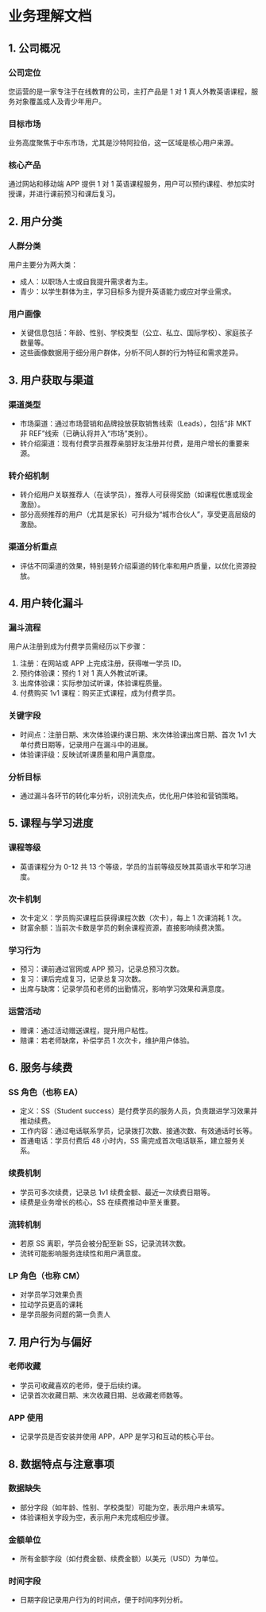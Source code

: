 
# 业务理解文档

## 1. 公司概况

### 公司定位
您运营的是一家专注于在线教育的公司，主打产品是 1 对 1 真人外教英语课程，服务对象覆盖成人及青少年用户。

### 目标市场
业务高度聚焦于中东市场，尤其是沙特阿拉伯，这一区域是核心用户来源。

### 核心产品
通过网站和移动端 APP 提供 1 对 1 英语课程服务，用户可以预约课程、参加实时授课，并进行课前预习和课后复习。

## 2. 用户分类

### 人群分类
用户主要分为两大类：
- 成人：以职场人士或自我提升需求者为主。
- 青少：以学生群体为主，学习目标多为提升英语能力或应对学业需求。

### 用户画像
- 关键信息包括：年龄、性别、学校类型（公立、私立、国际学校）、家庭孩子数量等。
- 这些画像数据用于细分用户群体，分析不同人群的行为特征和需求差异。

## 3. 用户获取与渠道

### 渠道类型
- 市场渠道：通过市场营销和品牌投放获取销售线索（Leads），包括“非 MKT 非 REF”线索（已确认将并入“市场”类别）。
- 转介绍渠道：现有付费学员推荐亲朋好友注册并付费，是用户增长的重要来源。

### 转介绍机制
- 转介绍用户关联推荐人（在读学员），推荐人可获得奖励（如课程优惠或现金激励）。
- 部分高频推荐的用户（尤其是家长）可升级为“城市合伙人”，享受更高层级的激励。

### 渠道分析重点
- 评估不同渠道的效果，特别是转介绍渠道的转化率和用户质量，以优化资源投放。

## 4. 用户转化漏斗

### 漏斗流程
用户从注册到成为付费学员需经历以下步骤：
1. 注册：在网站或 APP 上完成注册，获得唯一学员 ID。
2. 预约体验课：预约 1 对 1 真人外教试听课。
3. 出席体验课：实际参加试听课，体验课程质量。
4. 付费购买 1v1 课程：购买正式课程，成为付费学员。

### 关键字段
- 时间点：注册日期、末次体验课约课日期、末次体验课出席日期、首次 1v1 大单付费日期等，记录用户在漏斗中的进展。
- 体验课评级：反映试听课质量和用户满意度。

### 分析目标
- 通过漏斗各环节的转化率分析，识别流失点，优化用户体验和营销策略。

## 5. 课程与学习进度

### 课程等级
- 英语课程分为 0-12 共 13 个等级，学员的当前等级反映其英语水平和学习进度。

### 次卡机制
- 次卡定义：学员购买课程后获得课程次数（次卡），每上 1 次课消耗 1 次。
- 财富余额：当前次卡数是学员的剩余课程资源，直接影响续费决策。

### 学习行为
- 预习：课前通过官网或 APP 预习，记录总预习次数。
- 复习：课后完成复习，记录总复习次数。
- 出席与缺席：记录学员和老师的出勤情况，影响学习效果和满意度。

### 运营活动
- 赠课：通过活动赠送课程，提升用户粘性。
- 赔课：若老师缺席，补偿学员 1 次次卡，维护用户体验。

## 6. 服务与续费

### SS 角色（也称 EA）
- 定义：SS（Student success）是付费学员的服务人员，负责跟进学习效果并推动续费。
- 工作内容：通过电话联系学员，记录拨打次数、接通次数、有效通话时长等。
- 首通电话：学员付费后 48 小时内，SS 需完成首次电话联系，建立服务关系。

### 续费机制
- 学员可多次续费，记录总 1v1 续费金额、最近一次续费日期等。
- 续费是业务增长的核心，SS 在续费推动中至关重要。

### 流转机制
- 若原 SS 离职，学员会被分配至新 SS，记录流转次数。
- 流转可能影响服务连续性和用户满意度。

### LP 角色（也称 CM）
- 对学员学习效果负责
- 拉动学员更高的课耗
- 是学员服务问题的第一负责人

## 7. 用户行为与偏好

### 老师收藏
- 学员可收藏喜欢的老师，便于后续约课。
- 记录首次收藏日期、末次收藏日期、总收藏老师数等。

### APP 使用
- 记录学员是否安装并使用 APP，APP 是学习和互动的核心平台。

## 8. 数据特点与注意事项

### 数据缺失
- 部分字段（如年龄、性别、学校类型）可能为空，表示用户未填写。
- 体验课相关字段为空，表示用户未完成相应步骤。

### 金额单位
- 所有金额字段（如付费金额、续费金额）以美元（USD）为单位。

### 时间字段
- 日期字段记录用户行为的时间点，便于时间序列分析。
